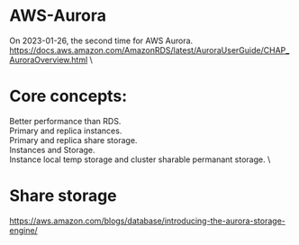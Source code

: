 # AWS-Aurora

On 2023-01-26, the second time for AWS Aurora. \
https://docs.aws.amazon.com/AmazonRDS/latest/AuroraUserGuide/CHAP_AuroraOverview.html \

# Core concepts:
Better performance than RDS. \
Primary and replica instances. \
Primary and replica share storage. \
Instances and Storage. \
Instance local temp storage and cluster sharable permanant storage. \

# Share storage
https://aws.amazon.com/blogs/database/introducing-the-aurora-storage-engine/

